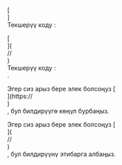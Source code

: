 [<br host>]<br action>Текшерүү коду :<br code>

[<br host>](<br protocol>//<br host>)<br action>Текшерүү коду :<br code>.

Эгер сиз арыз бере элек болсоңуз [<br host>](https://<br host>)<br action>, бул билдирүүгө көңүл бурбаңыз.

Эгер сиз арыз бере элек болсоңуз [<br host>](<br protocol>//<br host>)<br action>, бул билдирүүнү этибарга албаңыз.
